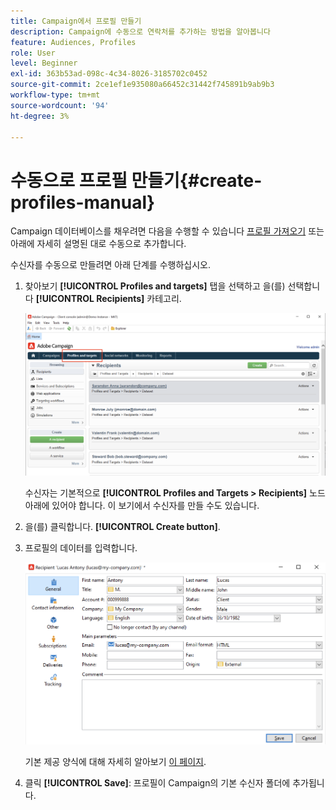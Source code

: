 ```yaml
---
title: Campaign에서 프로필 만들기
description: Campaign에 수동으로 연락처를 추가하는 방법을 알아봅니다
feature: Audiences, Profiles
role: User
level: Beginner
exl-id: 363b53ad-098c-4c34-8026-3185702c0452
source-git-commit: 2ce1ef1e935080a66452c31442f745891b9ab9b3
workflow-type: tm+mt
source-wordcount: '94'
ht-degree: 3%

---
```


# 수동으로 프로필 만들기{#create-profiles-manual}

Campaign 데이터베이스를 채우려면 다음을 수행할 수 있습니다 [프로필 가져오기](import-profiles.md) 또는 아래에 자세히 설명된 대로 수동으로 추가합니다.

수신자를 수동으로 만들려면 아래 단계를 수행하십시오.

1. 찾아보기 **[!UICONTROL Profiles and targets]** 탭을 선택하고 을(를) 선택합니다 **[!UICONTROL Recipients]** 카테고리.

   ![](assets/profiles-and-targets.png)

   수신자는 기본적으로 **[!UICONTROL Profiles and Targets > Recipients]** 노드 아래에 있어야 합니다. 이 보기에서 수신자를 만들 수도 있습니다.

1. 을(를) 클릭합니다. **[!UICONTROL Create button]**.
1. 프로필의 데이터를 입력합니다.

   ![](assets/new-recipient.png)

   기본 제공 양식에 대해 자세히 알아보기 [이 페이지](view-profiles.md#edit-a-profiles).

1. 클릭 **[!UICONTROL Save]**: 프로필이 Campaign의 기본 수신자 폴더에 추가됩니다.
